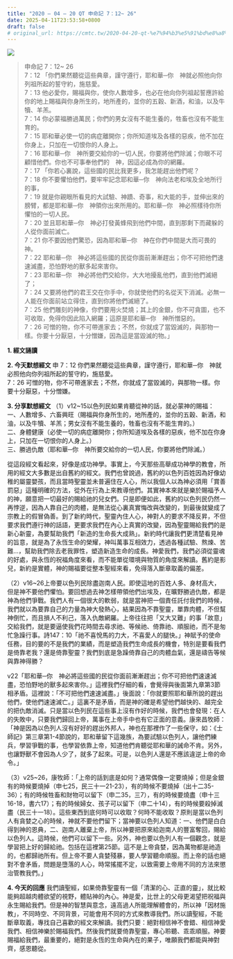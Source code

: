 ```yaml
---
title: "2020 – 04 – 20 QT 申命記 7：12~ 26"
date: 2025-04-11T23:53:58+0800
draft: false
# original_url: https://cmtc.tw/2020-04-20-qt-%e7%94%b3%e5%91%bd%e8%a8%98-7%ef%bc%9a12-26
---
```


![](/images/qt.jpg)
> 申命記 7：12~ 26  
> 7：12 「你們果然聽從這些典章，謹守遵行，耶和華─你　神就必照他向你列祖所起的誓守約，施慈愛。  
> 7：13 他必愛你，賜福與你，使你人數增多，也必在他向你列祖起誓應許給你的地上賜福與你身所生的，地所產的，並你的五穀、新酒，和油，以及牛犢、羊羔。  
> 7：14 你必蒙福勝過萬民；你們的男女沒有不能生養的，牲畜也沒有不能生育的。  
> 7：15 耶和華必使一切的病症離開你；你所知道埃及各樣的惡疾，他不加在你身上，只加在一切恨你的人身上。  
> 7：16 耶和華─你　神所要交給你的一切人民，你要將他們除滅；你眼不可顧惜他們。你也不可事奉他們的　神，因這必成為你的網羅。  
> 7：17 「你若心裏說，這些國的民比我更多，我怎能趕出他們呢？  
> 7：18 你不要懼怕他們，要牢牢記念耶和華─你　神向法老和埃及全地所行的事，  
> 7：19 就是你親眼所看見的大試驗、神蹟、奇事，和大能的手，並伸出來的膀臂，都是耶和華─你　神領你出來所用的。耶和華─你　神必照樣待你所懼怕的一切人民。  
> 7：20 並且耶和華─你　神必打發黃蜂飛到他們中間，直到那剩下而藏躲的人從你面前滅亡。  
> 7：21 你不要因他們驚恐，因為耶和華─你　神在你們中間是大而可畏的　神。  
> 7：22 耶和華─你　神必將這些國的民從你面前漸漸趕出；你不可把他們速速滅盡，恐怕野地的獸多起來害你。  
> 7：23 耶和華─你　神必將他們交給你，大大地擾亂他們，直到他們滅絕了；  
> 7：24 又要將他們的君王交在你手中，你就使他們的名從天下消滅。必無一人能在你面前站立得住，直到你將他們滅絕了。  
> 7：25 他們雕刻的神像，你們要用火焚燒；其上的金銀，你不可貪圖，也不可收取，免得你因此陷入網羅；這原是耶和華─你　神所憎惡的。  
> 7：26 可憎的物，你不可帶進家去；不然，你就成了當毀滅的，與那物一樣。你要十分厭惡，十分憎嫌，因為這是當毀滅的物。」

**1. 經文誦讀**

**2.  今天默想經文**
申 7：12 你們果然聽從這些典章，謹守遵行，耶和華─你　神就必照他向你列祖所起的誓守約，施慈愛。  
7：26 可憎的物，你不可帶進家去；不然，你就成了當毀滅的，與那物一樣。你要十分厭惡，十分憎嫌。

**3. 分享默想經文**
（1）v12\~15以色列民如果肯聽從神的話，就必蒙神的賜福：  
一、人數增多、六畜興旺（賜福與你身所生的，地所產的，並你的五穀、新酒，和油，以及牛犢、羊羔；男女沒有不能生養的，牲畜也沒有不能生育的。）  
二、身體健康（必使一切的病症離開你；你所知道埃及各樣的惡疾，他不加在你身上，只加在一切恨你的人身上。）  
三、勝過仇敵（耶和華─你　神所要交給你的一切人民，你要將他們除滅。）

從這段經文看起來，好像是成功神學。事實上，今天那些高舉成功神學的教會，所用的經文大多數是出自舊約的經文。我們也曾說過，舊約的以色列百姓因為好像幼稚的屬靈嬰孩，而且當時聖靈並未普遍住在人心，所以我個人以為神必須用「賞善罰惡」這種明確的方法，從外在行為上來教導他們。其實神本來就是樂於賜福予人的神，願意把一切最好的賜給祂的兒女們。只是即便如此，舊約的以色列民仍然一再悖逆，因為人靠自己的肉體，是無法從心裏真實悔改與改變的，到最後就變成了宗教上的假冒偽善。到了新約時代，聖靈內住人心，神對人的要求不降反昇，不但要求我們遵行神的話語，更要求我們在內心上真實的改變，因為聖靈賜給我們的是新心新靈，為要幫助我們「新造的生命長大成熟」。新約時代讓我們更清楚看見神的旨意，就是為了永恆生命的榮耀，神叫萬事互相效力，透過各種試驗、熬煉、苦難…，幫助我們除去老我罪性，塑造新造生命的成長。神愛我們，我們必須從靈魂的好處，與永恆的祝福角度來看，而不能單從環境與物質的角度來解讀。舊約是影兒，新約是實體，神的賜福要從整本聖經來看，免得落入斷章取義的偏差。

（2）v16\~26上帝要以色列民除盡迦南人民。即使這地的百姓人多、身材高大，但是神不要他們懼怕。要回想過去神怎樣帶領他們出埃及，在曠野勝過仇敵，都是神為他們爭戰。我們人有一個很大的軟弱，就是當神把一個責任託付我們的時候，我們就以為要靠自己的力量為神大發熱心，結果因為不靠聖靈，單靠肉體，不但幫神倒忙，而且損人不利己，落入仇敵網羅。上帝往往把「又大又難」的事「故意」交給我們，就是要逼使我們花時間去尋求祂、等候祂、倚靠祂、順服祂，而不是匆忙急躁行事。詩147：10「祂不喜悅馬的力大，不喜愛人的腿快。」神賦予的使命任務，目的要的不是我們的業績，而是塑造我們生命成長的機會，特別是要看我們是倚靠老我？還是倚靠聖靈？我們到底是急躁倚靠自己的肉體血氣，還是禱告等候與靠神得勝？

v22「耶和華─你　神必將這些國的民從你面前漸漸趕出；你不可把他們速速滅盡，恐怕野地的獸多起來害你。」這裡我們仔細的看，會覺得與後面第九章第3節相矛盾。這裡說：「不可把他們速速滅盡。」後面說：「你就要照耶和華所說的趕出他們，使他們速速滅亡。」這裏不是矛盾，而是神的確是希望他們越快的、越完全的把仇敵消滅。只是當以色列民在這些事上沒有作好的時候，我們也會發現：在人的失敗中，只要我們歸回上帝，萬事在上帝手中也有它正面的意義。康來昌牧師：「神是因為以色列人沒有好好的趕出外邦人，神也在那裡作了一些保守，如：《士師記》第三章第1-4節說的，耶和華留下這幾族，為要試驗以色列人，讓他們練兵，學習爭戰的事，也學習依靠上帝，知道他們肯聽從耶和華的誡命不肯。另外，也讓野獸不會因為人少了，就多了起來。可是，以色列人還是不應該違逆上帝的命令。」

（3）v25\~26，康牧師：「上帝的話到底是如何？通常偶像一定要燒掉；但是金銀有的時候要燒掉（申七25，民三十一21-23），有的時候不要燒掉（出十二35-36）；有的時候牲畜和財物可以留下（申二35，三7），有的時候要燒盡（申十三16-18，書六17）；有的時候婦女、孩子可以留下（申二十14），有的時候要殺掉滅盡（民三十一18）。這些東西到底何時可以收取？何時不能收取？原則是當以色列人有貪婪之心的時候，神就不要他們留下；當神要以色列人知道：一、他們是白白得到神的恩典，二、迦南人離棄上帝，所以神要把原來給迦南人的豐富奪回，賜給以色列人。這時候，他們可以留下一些。另外，神也要以色列人有一個觀念，就是學習把上好的歸給祂。包括在這裡第25節。這不是上帝貪婪，因為萬物都是祂造的，也都歸祂所有。但上帝不要人貪婪殘暴，要人學習聽命順服。而上帝的話也絕對不會矛盾，問題是墮落的人心，時常搖擺不定，以致需要上帝用不同的方法來懲治管教我們。」

**4. 今天的回應**
我們讀聖經，如果倚靠聖靈有一個「清潔的心、正直的靈」，就比較能夠超越肉體欲望的視野，體貼神的內心。神是愛，比世上的父母更渴望把祝福與永生賜給我們。但是神的智慧與意念，遠高過人所能理解體會的，所以神「因材施教」，不同時空、不同背景，可能會用不同的方式來教導我們。所以讀聖經，不能斷章取義，專找自己喜歡的經文來解讀。我們只要：絕對相信神不會錯、相信神愛我們、相信神樂於賜福我們。然後我們就要倚靠聖靈，專心聆聽、乖乖順服。神要賜福給我們，最重要的，絕對是永恆的生命與內在的果子，唯願我們都能與神對齊，感恩聽從。
